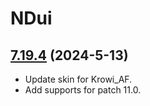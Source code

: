 # NDui

## [7.19.4](https://github.com/siweia/NDui/tree/7.19.4) (2024-5-13)

- Update skin for Krowi_AF.
- Add supports for patch 11.0.